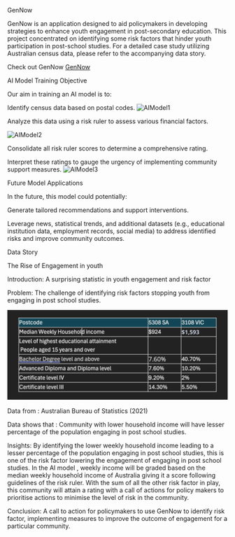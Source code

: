 GenNow


GenNow is an application designed to aid policymakers in developing strategies to enhance youth engagement in post-secondary education. This project concentrated on identifying some risk factors that hinder youth participation in post-school studies. For a detailed case study utilizing Australian census data, please refer to the accompanying data story.

Check out GenNow [GenNow](https://www.figma.com/proto/QFTfqfY055ex2X1ERT8PNr/Generation-Now?page-id=0%3A1&node-id=25-4305&node-type=CANVAS&viewport=22%2C54%2C0.35&t=QkksbewiBL0g9KHX-1&scaling=min-zoom&content-scaling=fixed&starting-point-node-id=20%3A1065)


AI Model Training Objective

Our aim in training an AI model is to:


Identify census data based on postal codes.
![AIModel1](https://github.com/user-attachments/assets/764e3d91-b2af-4439-afb6-24a28ec3e3aa)

Analyze this data using a risk ruler to assess various financial factors.

![AIModel2](https://github.com/user-attachments/assets/9f3d654c-7035-4d6c-9e0d-adc997012bff)


Consolidate all risk ruler scores to determine a comprehensive rating.

Interpret these ratings to gauge the urgency of implementing community support measures.
![AIModel3](https://github.com/user-attachments/assets/c897ca14-4c8c-402f-93ab-496bbdfe38bc)


Future Model Applications

In the future, this model could potentially:

Generate tailored recommendations and support interventions.

Leverage news, statistical trends, and additional datasets (e.g., educational institution data, employment records, social media) to address identified risks and improve community outcomes.


Data Story

The Rise of Engagement in youth

Introduction: A surprising statistic in youth engagement and risk factor

Problem: The challenge of identifying risk factors stopping youth from engaging in post school studies.

![DataStory](https://github.com/ying1488/GenNow/blob/main/DataStory.png)

Data from : Australian Bureau of Statistics (2021)

Data shows that : Community with lower household income will have lesser percentage of the population engaging in post school studies.

Insights: By identifying the lower weekly household income leading to a lesser percentage of the population engaging in post school studies, this is one of the risk factor lowering the engagement of engaging in post school studies.
In the AI model , weekly income will be graded based on the median weekly household income of Australia giving it a score following guidelines of the risk ruler.
With the sum of all the other risk factor in play, this community will attain a rating with a call of actions for policy makers to prioritise actions to minimise the level of risk in the community.

Conclusion: A call to action for policymakers to use GenNow to identify risk factor, implementing measures to improve the outcome of engagement for a particular community.

